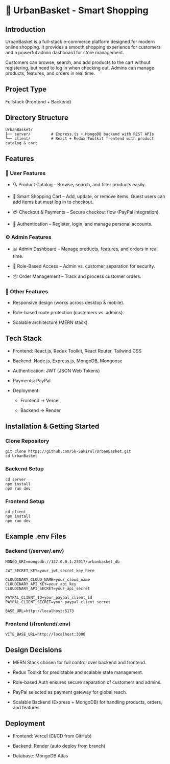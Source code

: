 # 🛒 UrbanBasket - Smart Shopping

## Introduction
UrbanBasket is a full-stack e-commerce platform designed for modern online shopping.
It provides a smooth shopping experience for customers and a powerful admin dashboard for store management.

Customers can browse, search, and add products to the cart without registering, but need to log in when checking out.
Admins can manage products, features, and orders in real time.

## Project Type
Fullstack (Frontend + Backend)

## Directory Structure
```
UrbanBasket/
├── server/         # Express.js + MongoDB backend with REST APIs
└── client/         # React + Redux Toolkit frontend with product catalog & cart
```

## Features
### 👤 User Features
-  🔍 Product Catalog – Browse, search, and filter products easily.

-  🛒 Smart Shopping Cart – Add, update, or remove items. Guest users can add items but must log in to checkout.

-  💳 Checkout & Payments – Secure checkout flow (PayPal integration).

-  🔐 Authentication – Register, login, and manage personal accounts.

### ⚙️ Admin Features

-   📊 Admin Dashboard – Manage products, features, and orders in real time.

-  🔐 Role-Based Access – Admin vs. customer separation for security.

-   📦 Order Management – Track and process customer orders.

### 📱 Other Features

-   Responsive design (works across desktop & mobile).

-   Role-based route protection (customers vs. admins).

-   Scalable architecture (MERN stack).

## Tech Stack
- Frontend: React.js, Redux Toolkit, React Router, Tailwind CSS

- Backend: Node.js, Express.js, MongoDB, Mongoose

- Authentication: JWT (JSON Web Tokens)

- Payments: PayPal

 - Deployment:

      - Frontend → Vercel

      - Backend → Render

## Installation & Getting Started
### Clone Repository
```
git clone https://github.com/Sk-Sakirul/UrbanBasket.git
cd UrbanBasket
```

### Backend Setup
```
cd server
npm install
npm run dev
```

### Frontend Setup
```
cd client
npm install
npm run dev
```

## Example .env Files

### Backend (/server/.env)
```
MONGO_URI=mongodb://127.0.0.1:27017/urbanbasket_db

JWT_SECRET_KEY=your_jwt_secret_key_here

CLOUDINARY_CLOUD_NAME=your_cloud_name
CLOUDINARY_API_KEY=your_api_key
CLOUDINARY_API_SECRET=your_api_secret

PAYPAL_CLIENT_ID=your_paypal_client_id
PAYPAL_CLIENT_SECRET=your_paypal_client_secret

BASE_URL=http://localhost:5173

```

### Frontend (/frontend/.env)
```
VITE_BASE_URL=http://localhost:3000
```

## Design Decisions
- MERN Stack chosen for full control over backend and frontend.

- Redux Toolkit for predictable and scalable state management.

- Role-based Auth ensures secure separation of customers and admins.

- PayPal selected as payment gateway for global reach.

- Scalable Backend (Express + MongoDB) for handling products, orders, and features.

## Deployment
- Frontend: Vercel (CI/CD from GitHub)

- Backend: Render (auto deploy from branch)

- Database: MongoDB Atlas